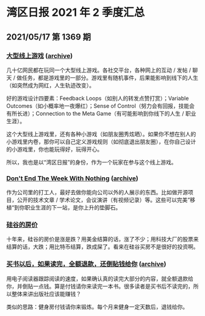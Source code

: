 # 湾区日报 2021 年 2 季度汇总

## 2021/05/17 第 1369 期

### [大型线上游戏](https://www.notboring.co/p/the-great-online-game) ([archive](https://archive.md/20210515145220/https://www.notboring.co/p/the-great-online-game))

几十亿网民都在玩同一个大型线上游戏。各社交平台，各种网上的互动 / 发帖 / 聊天 / 做任务，都是游戏里的一部分。游戏里有随机事件，后果能影响到线下的人生（如突然成为网红，人生轨迹改变）。

好的游戏设计四要素：Feedback Loops（如别人的转发点赞打赏）；Variable Outcomes（如小概率地一夜爆红）；Sense of Control（努力会有回报，技能会有所长进）；Connection to the Meta Game（有可能影响到你线下的人生 / 职业生涯）。

这个大型线上游戏里，还有各种小游戏（如朋友圈秀炫晒）。如果你不想在别人的小游戏里内卷，那你可以自己定义游戏规则（如彻底退出朋友圈），在你自己设计的小游戏里，你也能玩得好，玩得开心。

所以，我也是以“湾区日报”的身份，作为一个玩家在参与这个线上游戏。

### [Don't End The Week With Nothing](https://training.kalzumeus.com/newsletters/archive/do-not-end-the-week-with-nothing) ([archive](https://archive.md/20210321191855/https://training.kalzumeus.com/newsletters/archive/do-not-end-the-week-with-nothing))

作为公司里的打工人，最好去做你能向公司以外的人展示的东西。比如做开源项目，公开的技术文章 / 学术论文，会议演讲（有视频记录）等。这些可以完美”移植“到你职业生涯的下一站，是你上升的垫脚石。

### [硅谷的房价](https://adamnash.blog/2021/03/19/silicon-valley-home-prices-stock-prices-bitcoin-2021/)

十年来，硅谷的房价是涨是跌？用美金结算的话，涨了不少；用科技大厂的股票来结算的话，大跌；用比特币结算，跌成屎了。看来在硅谷买房不是很好的投资啊。

### [买书以后，如果读完，全额退款，还倒贴钱给你](https://kk.org/thetechnium/ill-pay-you-to/) ([archive](https://archive.md/20171204233539/http://kk.org/thetechnium/ill-pay-you-to/))

用电子阅读器跟踪阅读的速度，如果确认真的读完大部分的内容，就全额退款给你，并倒贴一点钱。算是付钱请你来读完一本书。很多读者是买书后不读完的，所以整体来讲出版社应该能赚钱？

类似的思路：健身房付钱请你来锻炼。每个月来健身一定天数后，退钱给你。
